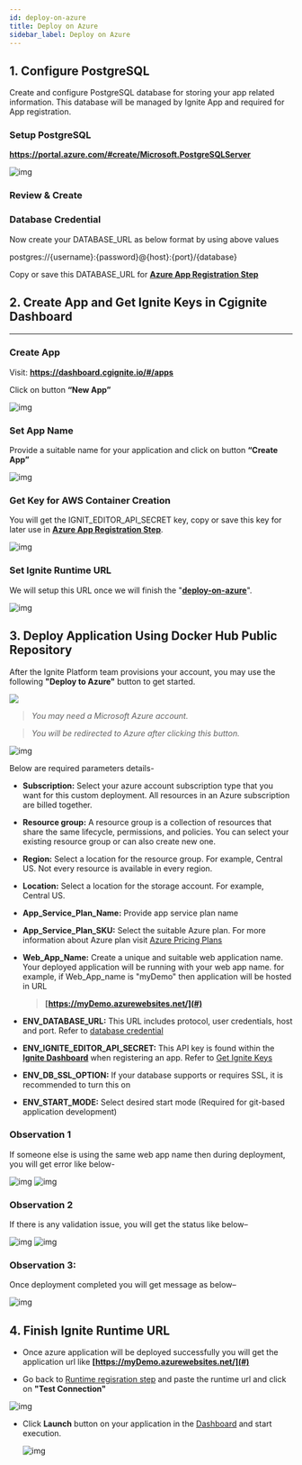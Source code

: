 ```yaml
---
id: deploy-on-azure
title: Deploy on Azure
sidebar_label: Deploy on Azure
---
```


## 1. Configure PostgreSQL

Create and configure PostgreSQL database for storing your app related information. This database will be managed by Ignite App and required for App registration.

### Setup PostgreSQL

**<u><a href="https://portal.azure.com/#create/Microsoft.PostgreSQLServer" target="_blank">https://portal.azure.com/#create/Microsoft.PostgreSQLServer</a></u>**

![img](https://igniteresources.blob.core.windows.net/public/docs/static/assets/docs/deploy-to-azure/postgresql-basic.png)

### Review & Create

### Database Credential

Now create your DATABASE_URL as below format by using above values

postgres://{username}:{password}@{host}:{port}/{database}

Copy or save this DATABASE_URL for <u>**[Azure App Registration Step](#3-deploy-application-using-docker-hub-public-repository)**</u>

## 2. Create App and Get Ignite Keys in Cgignite Dashboard

<hr></hr>

### Create App

Visit: **<u><a href="https://dashboard.cgignite.io/#/apps" target="_blank">https://dashboard.cgignite.io/#/apps</a></u>**

Click on button **“New App”**

![img](https://igniteresources.blob.core.windows.net/public/docs/static/assets/docs/deploy-to-azure/new-app.png)

### Set App Name

Provide a suitable name for your application and click on button **“Create App”**

![img](https://igniteresources.blob.core.windows.net/public/docs/static/assets/docs/deploy-to-azure/new-app-popup.png)

### Get Key for AWS Container Creation

You will get the IGNIT_EDITOR_API_SECRET key, copy or save this key for later use in <u>**[Azure App Registration Step](#3-deploy-application-using-docker-hub-public-repository)**</u>.

![img](https://igniteresources.blob.core.windows.net/public/docs/static/assets/docs/deploy-to-azure/ignite-runtime-registration.png)

### Set Ignite Runtime URL

We will setup this URL once we will finish the "<u>**[deploy-on-azure](#3-deploy-application-using-docker-hub-public-repository)**</u>".

![img](https://igniteresources.blob.core.windows.net/public/docs/static/assets/docs/deploy-to-azure/ignite-runtime-url-popup.png)


## 3. Deploy Application Using Docker Hub Public Repository

After the Ignite Platform team provisions your account, you may use the following **"Deploy to Azure"** button to get started.

<a href="https://portal.azure.com/#create/Microsoft.Template/uri/https%3A%2F%2Fraw.githubusercontent.com%2FCybergroup-Research%2Fignite-runtime-image%2Fmaster%2Fazure-app-service-dockerhub-public-image.json" target="_blank"><img src="/assets/docs/deploy-to-azure/deploy-to-azure.png"></img></a>

> *You may need a Microsoft Azure account.*

> *You will be redirected to Azure after clicking this button.*

![img](https://igniteresources.blob.core.windows.net/public/docs/static/assets/docs/deploy-to-azure/custom-deployment.png)

Below are required parameters details-

- **Subscription:** Select your azure account subscription type that you want for this custom deployment.
All resources in an Azure subscription are billed together.

- **Resource group:** A resource group is a collection of resources that share the same lifecycle, permissions, and policies. You can select your existing resource group or can also create new one.

- **Region:** Select a location for the resource group. For example, Central US. Not every resource is available in every region.

- **Location:** Select a location for the storage account. For example, Central US.

- **App_Service_Plan_Name:** Provide app service plan name

- **App_Service_Plan_SKU:** Select the suitable Azure plan. For more information about Azure plan visit <u><a href="https://azure.microsoft.com/en-us/pricing/details/app-service/linux/" target="_blank">Azure Pricing Plans</a></u>

- **Web_App_Name:** Create a unique and suitable web application name. Your deployed application will be running with your web app name. for example, if Web_App_name is "myDemo" then application will be hosted in URL 
    > **[https://myDemo.azurewebsites.net/](#)**

- **ENV_DATABASE_URL:** This URL includes protocol, user credentials, host and port. Refer to [database credential](#database-credential)

- **ENV_IGNITE_EDITOR_API_SECRET:** This API key is found within the **<u><a href="https://dashboard.cgignite.io/#/apps" target="_blank">Ignite Dashboard</a></u>** when registering an app. Refer to [Get Ignite Keys](#get-key-for-aws-container-creation)

- **ENV_DB_SSL_OPTION:** If your database supports or requires SSL, it is recommended to turn this on

- **ENV_START_MODE:** Select desired start mode (Required for git-based application development)

### Observation 1 
If someone else is using the same web app name then during deployment, you will get error like below-

![img](https://igniteresources.blob.core.windows.net/public/docs/static/assets/docs/deploy-to-azure/deployment-failed.png)
![img](https://igniteresources.blob.core.windows.net/public/docs/static/assets/docs/deploy-to-azure/website-already-exist.png)

### Observation 2
If there is any validation issue, you will get the status like below–

![img](https://igniteresources.blob.core.windows.net/public/docs/static/assets/docs/deploy-to-azure/custom-deployment-failed.png)
![img](https://igniteresources.blob.core.windows.net/public/docs/static/assets/docs/deploy-to-azure/custom-deployment-success.png)

### Observation 3: 
Once deployment completed you will get message as below–

![img](https://igniteresources.blob.core.windows.net/public/docs/static/assets/docs/deploy-to-azure/deployment-complete-msg.png)

## 4. Finish Ignite Runtime URL

 - Once azure application will be deployed successfully you will get the application url like **[https://myDemo.azurewebsites.net/](#)**

- Go back to [Runtime regisration step](#set-ignite-runtime-url) and paste the runtime url and click on **"Test Connection"** 

![img](https://igniteresources.blob.core.windows.net/public/docs/static/assets/docs/deploy-to-azure/finish-runtime-registration.png)

- Click **Launch** button on your application in the [Dashboard](https://dashboard.cgignite.io/#/apps) and start execution.

    ![img](https://igniteresources.blob.core.windows.net/public/docs/static/assets/docs/deploy-to-azure/launch-app.png)